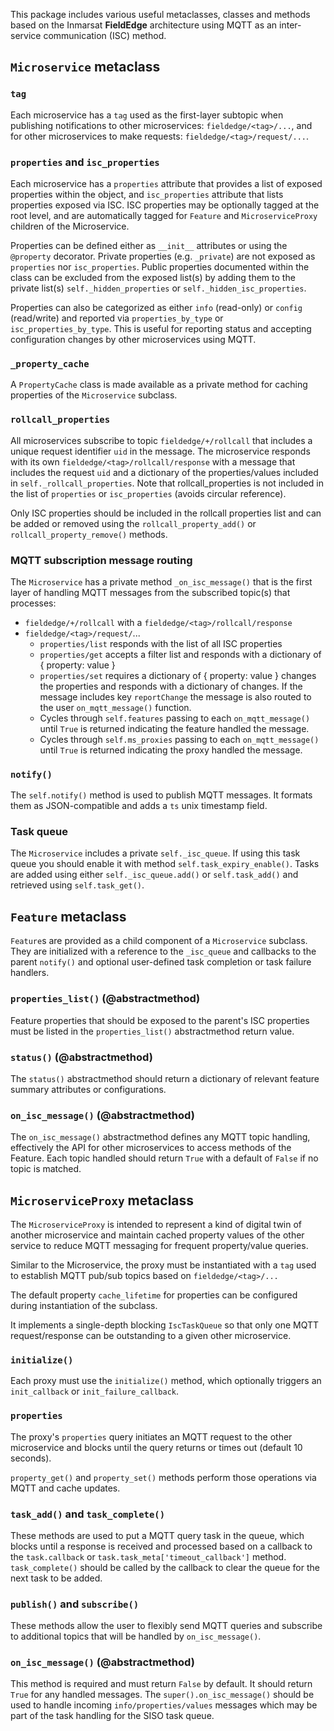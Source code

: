 This package includes various useful metaclasses, classes and methods based on
the Inmarsat **FieldEdge** architecture using MQTT as an inter-service
communication (ISC) method.

## `Microservice` metaclass

### `tag`

Each microservice has a `tag` used as the first-layer subtopic when publishing
notifications to other microservices: `fieldedge/<tag>/...`, and for other
microservices to make requests: `fieldedge/<tag>/request/...`.

### `properties` and `isc_properties`

Each microservice has a `properties` attribute that provides a list of
exposed properties within the object, and `isc_properties` attribute that lists
properties exposed via ISC.  ISC properties may be optionally tagged at the
root level, and are automatically tagged for `Feature` and `MicroserviceProxy`
children of the Microservice.

Properties can be defined either as `__init__` attributes or using the
`@property` decorator.
Private properties (e.g. `_private`) are not exposed as `properties` nor
`isc_properties`.
Public properties documented within the class can be excluded from the exposed
list(s) by adding them to the private list(s) `self._hidden_properties` or
`self._hidden_isc_properties`.

Properties can also be categorized as either `info` (read-only) or `config`
(read/write) and reported via `properties_by_type` or `isc_properties_by_type`.
This is useful for reporting status and accepting configuration changes by
other microservices using MQTT.

### `_property_cache`

A `PropertyCache` class is made available as a private method for caching
properties of the `Microservice` subclass.

### `rollcall_properties`

All microservices subscribe to topic `fieldedge/+/rollcall` that includes a
unique request identifier `uid` in the message. The microservice responds
with its own `fieldedge/<tag>/rollcall/response` with a message that includes
the request `uid` and a dictionary of the properties/values included in
`self._rollcall_properties`. Note that rollcall_properties is not included in
the list of `properties` or `isc_properties` (avoids circular reference).

Only ISC properties should be included in the rollcall properties list and
can be added or removed using the `rollcall_property_add()` or
`rollcall_property_remove()` methods.

### MQTT subscription message routing

The `Microservice` has a private method `_on_isc_message()` that is the first
layer of handling MQTT messages from the subscribed topic(s) that processes:

* `fieldedge/+/rollcall` with a `fieldedge/<tag>/rollcall/response`
* `fieldedge/<tag>/request/`...
    * `properties/list` responds with the list of all ISC properties
    * `properties/get` accepts a filter list and responds with a dictionary
    of { property: value }
    * `properties/set` requires a dictionary of { property: value } changes
    the properties and responds with a dictionary of changes.
    If the message includes key `reportChange` the message is also routed to
    the user `on_mqtt_message()` function.
    * Cycles through `self.features` passing to each `on_mqtt_message()` until
    `True` is returned indicating the feature handled the message.
    * Cycles through `self.ms_proxies` passing to each `on_mqtt_message()`
    until `True` is returned indicating the proxy handled the message.

### `notify()`

The `self.notify()` method is used to publish MQTT messages. It formats them as
JSON-compatible and adds a `ts` unix timestamp field.

### Task queue

The `Microservice` includes a private `self._isc_queue`. If using this task
queue you should enable it with method `self.task_expiry_enable()`.
Tasks are added using either `self._isc_queue.add()` or `self.task_add()` and
retrieved using `self.task_get()`.

## `Feature` metaclass

`Feature`s are provided as a child component of a `Microservice` subclass.
They are initialized with a reference to the `_isc_queue` and callbacks to the
parent `notify()` and optional user-defined task completion or task failure
handlers.

### `properties_list()` (@abstractmethod)

Feature properties that should be exposed to the parent's ISC properties
must be listed in the `properties_list()` abstractmethod return value.

### `status()` (@abstractmethod)

The `status()` abstractmethod should return a dictionary of relevant
feature summary attributes or configurations.

### `on_isc_message()` (@abstractmethod)

The `on_isc_message()` abstractmethod defines any MQTT topic handling,
effectively the API for other microservices to access methods of the Feature.
Each topic handled should return `True` with a default of `False` if no
topic is matched.

## `MicroserviceProxy` metaclass

The `MicroserviceProxy` is intended to represent a kind of digital twin of
another microservice and maintain cached property values of the other service
to reduce MQTT messaging for frequent property/value queries.

Similar to the Microservice, the proxy must be instantiated with a `tag` used
to establish MQTT pub/sub topics based on `fieldedge/<tag>/...`

The default property `cache_lifetime` for properties can be configured during
instantiation of the subclass.

It implements a single-depth blocking `IscTaskQueue` so that only one MQTT
request/response can be outstanding to a given other microservice.

### `initialize()`

Each proxy must use the `initialize()` method, which optionally triggers an
`init_callback` or `init_failure_callback`.

### `properties`

The proxy's `properties` query initiates an MQTT request to the other
microservice and blocks until the query returns or times out (default 10
seconds).

`property_get()` and `property_set()` methods perform those operations via
MQTT and cache updates.

### `task_add()` and `task_complete()`

These methods are used to put a MQTT query task in the queue, which blocks
until a response is received and processed based on a callback to the
`task.callback` or `task.task_meta['timeout_callback']` method.
`task_complete()` should be called by the callback to clear the queue for the
next task to be added.

### `publish()` and `subscribe()`

These methods allow the user to flexibly send MQTT queries and subscribe to
additional topics that will be handled by `on_isc_message()`.

### `on_isc_message()` (@abstractmethod)

This method is required and must return `False` by default. It should return
`True` for any handled messages. The `super().on_isc_message()` should be used
to handle incoming `info/properties/values` messages which may be part of the
task handling for the SISO task queue.
